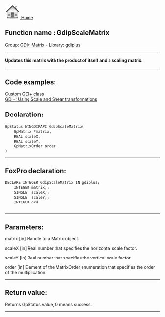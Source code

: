 [<img src="../../images/home.png"> Home ](https://github.com/VFPX/Win32API)  

## Function name : GdipScaleMatrix
Group: [GDI+ Matrix](../../functions_group.md#GDIplus_Matrix)  -  Library: [gdiplus](../../../libraries.md#gdiplus)  
***  


#### Updates this matrix with the product of itself and a scaling matrix.
***  


## Code examples:
[Custom GDI+ class](../../samples/sample_450.md)  
[GDI+: Using Scale and Shear transformations](../../samples/sample_479.md)  

## Declaration:
```foxpro  
GpStatus WINGDIPAPI GdipScaleMatrix(
	GpMatrix *matrix,
	REAL scaleX,
	REAL scaleY,
	GpMatrixOrder order
)  
```  
***  


## FoxPro declaration:
```foxpro  
DECLARE INTEGER GdipScaleMatrix IN gdiplus;
	INTEGER matrix,;
	SINGLE  scaleX,;
	SINGLE  scaleY,;
	INTEGER ord
  
```  
***  


## Parameters:
matrix
[in] Handle to a Matrix object.

scaleX
[in] Real number that specifies the horizontal scale factor. 

scaleY
[in] Real number that specifies the vertical scale factor. 

order
[in] Element of the MatrixOrder enumeration that specifies the order of the multiplication.  
***  


## Return value:
Returns GpStatus value, 0 means success.  
***  

